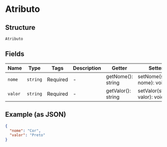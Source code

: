 
# Atributo

## Structure

`Atributo`

## Fields

| Name | Type | Tags | Description | Getter | Setter |
|  --- | --- | --- | --- | --- | --- |
| `nome` | `string` | Required | - | getNome(): string | setNome(string nome): void |
| `valor` | `string` | Required | - | getValor(): string | setValor(string valor): void |

## Example (as JSON)

```json
{
  "nome": "Cor",
  "valor": "Preto"
}
```

